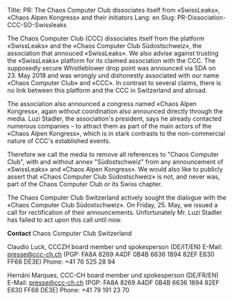 Title: PR: The Chaos Computer Club dissociates itself from «SwissLeaks», «Chaos Alpen Kongress» and their initiators
Lang: en
Slug: PR-Dissociation-CCC-SO-Swissleaks

The Chaos Computer Club (CCC) dissociates itself from the platform «SwissLeaks» and the «Chaos Computer Club Südostschweiz», the association that annouced «SwissLeaks». We also advise against trusting the «SwissLeaks» platform for its claimed association with the CCC. The supposedly secure Whistleblower drop point was announced via SDA on 23. May 2018 and was wrongly und dishonestly associated with our name «Chaos Computer Club» and «CCC». In contrast to several claims, there is no link between this platform and the CCC in Switzerland and abroad.

The association also announced a congress named «Chaos Alpen Kongress», again without coordination also announced directly through the media. Luzi Stadler, the association's president, says he already contacted numerous companies – to attract them as part of the main actors of the «Chaos Alpen Kongress», which is in stark contrasts to the non-commercial nature of CCC's established events.

Therefore we call the media to remove all references to "Chaos Computer Club", with and without annex "Südostschweiz" from any announcement of «SwissLeaks» and «Chaos Alpen Kongress». We would also like to publicly assert that «Chaos Computer Club Südostschweiz» is not, and never was, part of the Chaos Computer Club or its Swiss chapter.

The Chaos Computer Club Switzerland actively sought the dialogue with the «Chaos Computer Club Südostschweiz». On Friday, 25. May, we issued a call for rectification of their announcements. Unfortunately Mr. Luzi Stadler has failed to act upon this call until now.

**Contact**
Chaos Computer Club Switzerland

Claudio Luck, CCCZH board member und spokesperson (DE/IT/EN)
E-Mail: presse@ccc-ch.ch (PGP: FA8A 8269 A4DF 0B4B 6636 1894 82EF E630 FF68 DE3E)
Phone: +41 76 525 28 94

Hernâni Marques, CCC-CH board member und spokesperson (DE/FR/EN)
E-Mail: presse@ccc-ch.ch (PGP: FA8A 8269 A4DF 0B4B 6636 1894 82EF E630 FF68 DE3E)
Phone: +41 79 191 23 70
